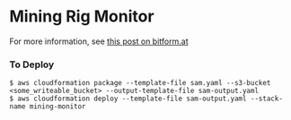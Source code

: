 # Mining Rig Monitor

For more information, see [this post on bitform.at](https://bitform.at/post/180621/)

### To Deploy

```
$ aws cloudformation package --template-file sam.yaml --s3-bucket <some_writeable_bucket> --output-template-file sam-output.yaml
$ aws cloudformation deploy --template-file sam-output.yaml --stack-name mining-monitor
```